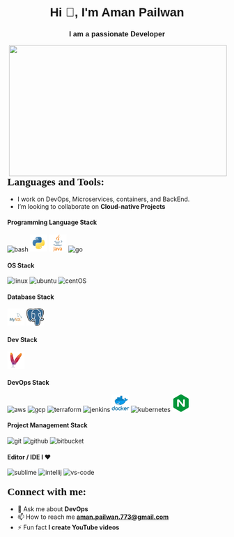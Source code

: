 <!-- Header Section -->
<h1 align="center"><font face="Arial">Hi 👋, I'm Aman Pailwan</font></h1>
<h3 align="center"><font face="Arial">I am a passionate Developer </font></h3>

<!-- GIF -->
<img align="right" height="300" width="500" src="https://media.tenor.com/OUYVUInLzHIAAAAM/hacker-pepe.gif" />

<!-- Languages and Tools Section -->
<h3 align="left"><font size="+2" face="Verdana">Languages and Tools:</font></h3>


- I work on DevOps, Microservices, containers, and BackEnd.
- I’m looking to collaborate on **Cloud-native Projects**



#### Programming Language Stack
<p align="left"><img src="https://www.vectorlogo.zone/logos/gnu_bash/gnu_bash-icon.svg" alt="bash" title="bash" width="40" height="40"/>  <img src="https://raw.githubusercontent.com/github/explore/80688e429a7d4ef2fca1e82350fe8e3517d3494d/topics/python/python.png" alt="python" title="python" width="40" height="40"/> <img src="https://raw.githubusercontent.com/github/explore/80688e429a7d4ef2fca1e82350fe8e3517d3494d/topics/java/java.png" alt="java" title="java8" width="40" height="40"/>  <img src="https://i.pinimg.com/originals/9c/1a/7b/9c1a7b98ba1e02023393846c9509c587.png" alt="go" title="go" width="40" height="40"/> </p>

#### OS Stack
<p align="left"><img src="https://brandlogos.net/wp-content/uploads/2020/03/Linux-logo.png" alt="linux" title="linux" width="40" height="40"/>  <img src="https://www.vectorlogo.zone/logos/ubuntu/ubuntu-icon.svg" alt="ubuntu" title="ubuntu" width="40" height="40"/>   <img src="https://www.vectorlogo.zone/logos/centos/centos-icon.svg" alt="centOS" title="centOS" width="40" height="40"/> </p>

#### Database Stack
<p align="left"><img src="https://raw.githubusercontent.com/github/explore/80688e429a7d4ef2fca1e82350fe8e3517d3494d/topics/mysql/mysql.png" alt="mysql" title="mysql" width="40" height="40"/>  <img src="https://raw.githubusercontent.com/github/explore/80688e429a7d4ef2fca1e82350fe8e3517d3494d/topics/postgresql/postgresql.png" alt="postgresql" title="postgresql" width="40" height="40"/>    </p>

#### Dev Stack
<p align="left"><img src="https://raw.githubusercontent.com/vscode-icons/vscode-icons/72101ee333eca9219ac9a7c14d4834eef8e4c64b/icons/file_type_maven.svg" alt="maven" title="maven" width="40" height="40"/> </p>

#### DevOps Stack 
<p align="left"><img src="https://www.vectorlogo.zone/logos/amazon_aws/amazon_aws-icon.svg" alt="aws" title="aws" width="40" height="40"/> <img src="https://www.vectorlogo.zone/logos/google_cloud/google_cloud-icon.svg" alt="gcp" title="gcp" width="40" height="40"/>   <img src="https://www.vectorlogo.zone/logos/terraformio/terraformio-icon.svg" alt="terraform" title="terraform" width="40" height="40"/> <img src="https://www.vectorlogo.zone/logos/jenkins/jenkins-icon.svg" alt="jenkins" title="jenkins" width="40" height="40"/>  <img src="https://raw.githubusercontent.com/github/explore/80688e429a7d4ef2fca1e82350fe8e3517d3494d/topics/docker/docker.png" alt="docker" title="docker" width="40" height="40"/>   <img src="https://www.vectorlogo.zone/logos/kubernetes/kubernetes-icon.svg" alt="kubernetes" title="kubernetes" width="40" height="40"/>  <img src="https://raw.githubusercontent.com/github/explore/85cceaeeaf993ca35664dc37ea24f9237fbbfc14/topics/nginx/nginx.png" alt="nginx" title="nginx" width="40" height="40"/>  </p>

#### Project Management Stack
<p align="left"><img src="https://www.vectorlogo.zone/logos/git-scm/git-scm-icon.svg" alt="git" title="git" width="40" height="40"/>  <img src="https://www.vectorlogo.zone/logos/github/github-icon.svg" alt="github" title="github" width="40" height="40"/> <img src="https://www.vectorlogo.zone/logos/bitbucket/bitbucket-icon.svg" alt="bitbucket" title="bitbucket" width="40" height="40"/> </p>

#### Editor / IDE I ♥
<p align="left"><img src="https://upload.wikimedia.org/wikipedia/en/d/d2/Sublime_Text_3_logo.png" alt="sublime" title="sublime" width="40" height="40"/> <img src="https://cdn.worldvectorlogo.com/logos/intellij-idea-1.svg" alt="intellij" title="intellij" width="40" height="40"/> <img src="https://www.vectorlogo.zone/logos/visualstudio_code/visualstudio_code-icon.svg" alt="vs-code" title="vs-code" width="40" height="40"/> </p>

<!-- Contact Section -->
<h3 align="left"><font size="+2" face="Verdana">Connect with me:</font></h3>
<p align="left">
</p>

- 💬 Ask me about **DevOps**
- 📫 How to reach me **[aman.pailwan.773@gmail.com](mailto:aman.pailwan.773@gmail.com)**
- ⚡ Fun fact **I create YouTube videos**
